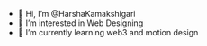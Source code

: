 - 👋 Hi, I’m @HarshaKamakshigari
- 👀 I’m interested in Web Designing
- 🌱 I’m currently learning web3 and motion design

<!---
HarshaKamakshigari/HarshaKamakshigari is a ✨ special ✨ repository because its `README.md` (this file) appears on your GitHub profile.
You can click the Preview link to take a look at your changes.
--->
